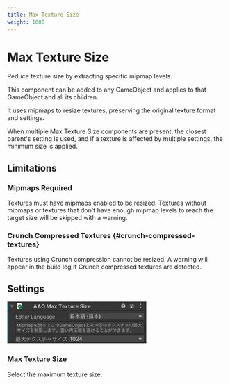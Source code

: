 ```yaml
---
title: Max Texture Size
weight: 1000
---
```


# Max Texture Size

Reduce texture size by extracting specific mipmap levels.

This component can be added to any GameObject and applies to that GameObject and all its children.

It uses mipmaps to resize textures, preserving the original texture format and settings.

When multiple Max Texture Size components are present, the closest parent's setting is used, and if a texture is affected by multiple settings, the minimum size is applied.

## Limitations

### Mipmaps Required

Textures must have mipmaps enabled to be resized. Textures without mipmaps or textures that don't have enough mipmap levels to reach the target size will be skipped with a warning.

### Crunch Compressed Textures {#crunch-compressed-textures}

Textures using Crunch compression cannot be resized. A warning will appear in the build log if Crunch compressed textures are detected.

## Settings

![component.png](component.png)

### Max Texture Size

Select the maximum texture size.
